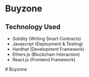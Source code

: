 # Buyzone

## Technology Used

- Solidity (Writing Smart Contracts)
- Javascript (Deployment & Testing)
- Hardhat (Development Framework)
- Ethers.js (Blockchain Interaction)
- React.js (Frontend Framework)

#   B u y z o n e 
 
 
